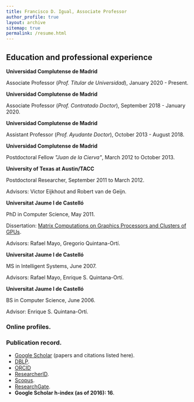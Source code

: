 ```yaml
---
title: Francisco D. Igual, Associate Professor
author_profile: true
layout: archive
sitemap: true
permalink: /resume.html
---
```


## Education and professional experience

**Universidad Complutense de Madrid**

Associate Professor (*Prof. Titular de Universidad*), January 2020 - Present.

**Universidad Complutense de Madrid**

Associate Professor (*Prof. Contratado Doctor*), September 2018 - January 2020.

**Universidad Complutense de Madrid**

Assistant Professor (*Prof. Ayudante Doctor*), October 2013 - August 2018.

**Universidad Complutense de Madrid**

Postdoctoral Fellow *"Juan de la Cierva"*, March 2012 to October 2013.

**University of Texas at Austin/TACC**

Postdoctoral Researcher, September 2011 to March 2012.

Advisors: Victor Eijkhout and Robert van de Geijn.

**Universitat Jaume I de Castelló**

PhD in Computer Science, May 2011.

Dissertation: [Matrix Computations on Graphics Processors and Clusters of GPUs](http://www.cs.utexas.edu/users/flame/pubs/FranDissertation.pdf).

Advisors: Rafael Mayo, Gregorio Quintana-Ortí.

**Universitat Jaume I de Castelló**

MS in Intelligent Systems, June 2007.

Advisors: Rafael Mayo, Enrique S. Quintana-Ortí.

**Universitat Jaume I de Castelló**

BS in Computer Science, June 2006.

Advisor: Enrique S. Quintana-Ortí.

### Online profiles.

### Publication record.

* [Google Scholar](https://scholar.google.es/citations?user=UZ13JzoAAAAJ&hl=en) (papers and citations listed here).
* [DBLP](http://dblp.uni-trier.de/pers/hd/i/Igual:Francisco_D=).
* [ORCID](http://orcid.org/0000-0003-4480-9517)
* [ResearcherID](http://www.researcherid.com/rid/D-5530-2015).
* [Scopus](https://www.scopus.com/authid/detail.uri?authorId=24765857000).
* [ResearchGate](https://www.researchgate.net/profile/Francisco_Igual).
* **Google Scholar h-index (as of 2016): 16**.


